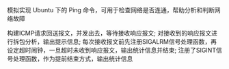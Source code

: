 模拟实现 Ubuntu 下的 Ping 命令，可用于检查网络是否连通，帮助分析和判断网络故障
	
构建ICMP请求回送报文，并发出去，等待接收响应报文;
对接收到的响应报文进行拆包分析，输出提示信息;
每次接收报文前先注册SIGALRM信号处理函数，再设定超时闹钟，一旦超时未收到响应报文，输出统计信息并结束;
注册了SIGINT信号处理函数，作为提前结束方式，输出统计信息
